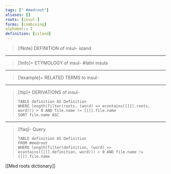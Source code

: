 ```yaml
---
tags: [" #medroot"]
aliases: []
roots: [insul-]
forms: [combining]
alphabet:: I
definition: [island]
---
```

>[!Note] DEFINITION of insul-
>island
_____
>[!info]+ ETYMOLOGY of insul-
>#latin insula
_____
>[!example]+ RELATED TERMS to insul-
>
_____
>[!tip]+ DERIVATIONS of insul-
>```dataview
>TABLE definition AS Definition 
>WHERE length(filter(roots, (word) => econtains([[]].roots, word))) > 0 AND file.name != [[]].file.name
>SORT file.name ASC
>```
___
>[!faq]- Query
>```dataview
>TABLE definition AS Definition
>FROM #medroot
>WHERE length(filter(definition, (word) => econtains([[]].definition, word))) > 0 AND file.name != [[]].file.name
>```

[[Med roots dictionary]]
